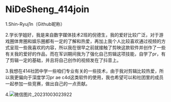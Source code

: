 # NiDeSheng_414join

1.Shin-Ryuj1n（Github昵称）

2.学长学姐好，我是来自数字媒体技术2班的倪德生，我的爱好比较广泛，对于游戏圈体育圈和娱乐圈都有一定的了解和热爱，再加上我个人比较喜欢通过视频的方式呈现一些我喜欢的内容，所以我在很早之前就接触了剪映这款软件并创作了一些有关我的爱好的作品，而在军训期间我为了强化自己剪辑这项技能，自学了pr，有了剪辑一定的基础，并且将自己创作的视频发在了抖音上。

3.我想在414社团中学一些咱们专业有关的一些技术，由于我对剪辑比较热爱，所以我更偏向于深度学习pr ae c4d这类软件的使用，我也希望可以和社团里的成员一起参加一些竞赛，做出自己的一点贡献。

4.![微信图片_20231003023922](C:\Users\win11\Desktop\微信图片_20231003023922.jpg)